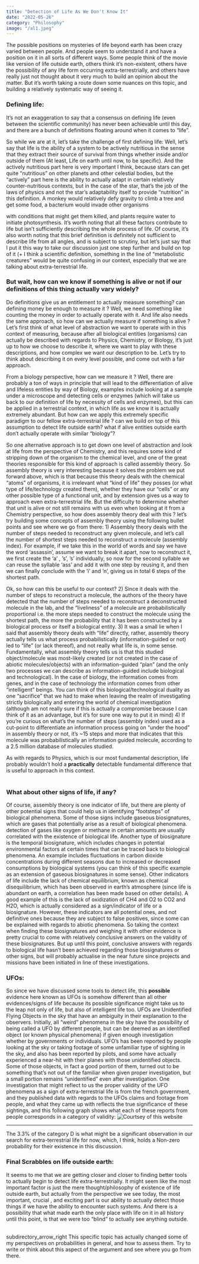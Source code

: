 ```yaml
---
title: "Detection of Life As We Don't Know It"
date: "2022-05-26"
category: "Philosophy"
image: "/al1.jpeg"
---
```

The possible positions on mysteries of life beyond earth has been crazy varied between people. And people seem to understand it and have a position on it in all sorts of different ways. Some people think of the movie like version of life outside earth, others think it’s non-existent, others have the possibility of any life form occurring extra-terrestrially, and others have really just not thought about it very much to build an opinion about the matter. But it’s worth taking a route down some nuances on this topic, and building a relatively systematic way of seeing it. 
                
                
### Defining life:
It’s not an exaggeration to say that a consensus on defining life (even between the scientific community) has never been achievable until this day, and there are a bunch of definitions floating around when it comes to “life”.
             
So while we are at it, let’s take the challenge of first defining life: 
Well, let’s say that life is the ability of a system to be actively nutritious in the sense that they extract their source of survival from things whether inside and/or outside of them (At least, Life on earth until now, to be specific). And the actively nutritious part here is very important I think, because stars can get quite “nutritious” on other planets and other celestial bodies, but the “actively” part here is the ability to actually adapt in certain relatively counter-nutritious contexts, but in the case of the star, that’s the job of the laws of physics and not the star’s adaptability itself to provide “nutrition” in this definition. A monkey would relatively defy gravity to climb a tree and get some food, a bacterium would invade other organisms 

with conditions that might get them killed, and plants require water to initiate photosynthesis. It’s worth noting that all these factors contribute to life but isn’t sufficiently describing the whole process of life. Of course, it’s also worth noting that this brief definition is definitely not sufficient to describe life from all angles, and is subject to scrutiny, but let’s just say that I put it this way to take our discussion just one step further and build on top of it (+ I think a scientific definition, something in the line of  “metabolistic creatures” would be quite confusing in our context, especially that we are talking about extra-terrestrial life. <br>
                                                                                        
### But wait, how can we know if something is alive or not if our definitions of this thing actually vary widely?
Do definitions give us an entitlement to actually measure something? can defining money be enough to measure it ? Well, we need something like counting the money in order to actually operate with it. And life also needs the same approach, so how can we actually measure if something is alive ? Let’s first think of what level of abstraction we want to operate with in this context of measuring, because after all biological entities (organisms) can actually be described with regards to Physics, Chemistry, or Biology, it’s just up to how we choose to describe it, where we want to play with these descriptions, and how complex we want our description to be. Let’s try to think about describing it on every level possible, and come out with a fair approach.

From a biology perspective, how can we measure it ? Well, there are probably a ton of ways in principle that will lead to the differentiation of alive and lifeless entities by way of Biology, examples include looking at a sample under a microscope and detecting cells or enzymes (which will take us back to our definition of life by necessity of cells and enzymes), but this can be applied in a terrestrial context, in which life as we know it is actually extremely abundant. But how can we apply this extremely specific paradigm to our fellow extra-terrestrial life ? can we build on top of this assumption to detect life outside earth? what if alive entities outside earth don’t actually operate with similar “biology”? 

So one alternative approach is to get down one level of abstraction and look at life from the perspective of Chemistry, and this requires some kind of stripping down of the organism to the chemical level, and one of the great theories responsible for this kind of approach is called assembly theory. So assembly theory is very interesting because it solves the problem we put forward above, which is that because this theory deals with the chemical “atoms” of organisms, it is irrelevant what “kind of life” they posses (or what type of life/technology created them), whether they have our “cells” or any other possible type of a functional unit, and by extension gives us a way to approach even extra-terrestrial life. But the difficulty to determine whether that unit is alive or not still remains with us even when looking at it from a Chemistry perspective, so how does assembly theory deal with this ? let’s try building some concepts of assembly theory using the following bullet points and see where we go from there: 1) Assembly theory deals with the number of steps needed to reconstruct any given molecule, and let’s call the number of shortest steps needed to reconstruct a molecule (assembly index). For example, if we take this in the world of words and say we have the word ‘assassin’, assume we want to break it apart, now to reconstruct it, we first create the ‘a’ , ’s’, ’s’ individually, so now for the second syllable we can reuse the syllable ‘ass’ and add it with one step by reusing it, and then we can finally conclude with the ‘i’ and ’n’, giving us in total 6 steps of the shortest path.

Ok, so how can this be useful to our context? 
2) Since it deals with the number of steps to reconstruct a molecule, the authors of the theory have detected that the number of steps needed to reconstruct a deconstructed molecule in the lab, and the “liveliness” of a molecule are probabilistically proportional i.e. the more steps needed to construct the molecule using the shortest path, 
the more the probability that it has been constructed by a biological process or itself a biological entity. 3) It was a small lie when I said that assembly theory deals with “life” directly, rather,  assembly theory actually tells us what process probabilistically (information-guided or not) led to “life” (or lack thereof), and not really what life is, in some sense. Fundamentally, what assembly theory tells us is that this studied object/molecule was most-likely created (or not created in the case of abiotic molecules/objects) with an information-guided “plan” (and the only two processes we can describe as information-guided include biological and technological). In the case of biology, the information comes from genes, and in the case of technology the information comes from other “intelligent” beings. You can think of this biological/technological duality as one “sacrifice” that we had to make when leaving the realm of investigating strictly biologically and entering the world of chemical investigation (although am not really sure if this is actually a compromise because I can think of it as an advantage, but it’s for sure one way to put it in mind) 4) If you’re curious on what’s the number of steps (assembly index) used as a cut-point to differentiate an information process going on “under the hood” in assembly theory or not, it’s ~15 steps and more that indicates that this molecule was probabilistically an information guided molecule, according to a 2.5 million database of molecules studied.

As with regards to Physics, which is our most fundamental description, life probably wouldn’t hold a <b>practically</b> detectable fundamental difference that is useful to approach in this context.<br><br>

### What about other signs of life, if any?
Of course, assembly theory is one indicator of life, but there are plenty of other potential signs that could help us in identifying “footsteps” of biological phenomena. Some of those signs include gaseous biosignatures, which are gases that potentially arise as a result of biological phenomena. detection of gases like oxygen or methane in certain amounts are usually correlated with the existence of biological life. Another type of biosignature is the temporal biosignature, which includes changes in potential environmental factors at certain times that can be traced back to biological phenomena. An example includes fluctuations in carbon dioxide concentrations during different seasons due to increased or decreased consumptions by biological systems (you can think of this specific example as an extension of gaseous biosignatures in some sense). Other indicators of life include the lack of chemical equilibrium, known as chemical disequilibrium, which has been observed in earth’s atmosphere (since life is abundant on earth, a correlation has been made based on other details). A good example of this is the lack of oxidization of CH4 and O2 to CO2 and H2O, which is actually considered as a sign/indicator of life or a biosignature. However, these indicators are all potential ones, and not definitive ones because they are subject to false positives, since some can be explained with regards to abiotic phenomena. So taking the context when finding these biosignatures and weighing it with other evidence is pretty crucial to come with relatively conclusive answers on the validity of these biosignatures. But up until this point, conclusive answers with regards to biological life hasn’t been achieved regarding those biosignatures or other signs, but will probably actualise in the near future since projects and missions have been initiated in line of these investigations.
    
### UFOs:
So since we have discussed some tools to detect life, this <b>possible</b> evidence here known as UFOs is somehow different than all other evidences/signs of life because its possible significance might take us to the leap not only of life, but also of intelligent life too. UFOs are Unidentified Flying Objects in the sky that have an ambiguity in their explanation to the observers. Initially, all “weird” phenomena in the sky have the possibility of being called a UFO by different people, but can be deemed as an identified object (or known physical phenomena) if given enough investigation whether by governments or individuals. UFO’s has been reported by people looking at the sky or taking footage of some unfamiliar type of sighting in the sky, and also has been reported by pilots, and some have actually experienced a near-hit with their planes with those unidentified objects. Some of those objects, in fact a good portion of them, turned out to be something that’s not out of the familiar when given proper investigation, but a small portion remains “unidentified” even after investigation. One investigation that might reflect to us the proper validity of the UFO phenomena as a sign of extra-terrestrial life is from the french government, and they published data with regards to the UFOs claims and footage from people, and what they came up with reflects the true significance of these sightings, and this following graph shows what each of these reports from people corresponds in a category of validity:
![Courtsey of <a href= "https://www.cnes-geipan.fr/en" style=color:darkblue;>this website</a>](/al1.jpeg) 
<hr>
The 3.3% of the category D is what might be a significant observation in our search for extra-terrestrial life for now, which, I think, holds a Non-zero probability for their existence in this discussion.


### Final Scrabbles on life outside earth:
It seems to me that we are getting closer and closer to finding better tools to actually begin to detect life extra-terrestrially. It might seem like the most important factor is just the mere thought/philosophy of existence of life outside earth, but actually from the perspective we see today, the most important, crucial , and exciting part is our ability to actually detect those things if we have the ability to encounter such systems. And there is a possibility that what made earth the only place with life on it in all history until this point, is that we were too “blind” to actually see anything outside.


<br>
<span class="material-icons">subdirectory_arrow_right</span> This specific topic has actually changed some of my perspectives on probabilities in general, and how to assess them. Try to write or think about this aspect of the argument and see where you go from there.

